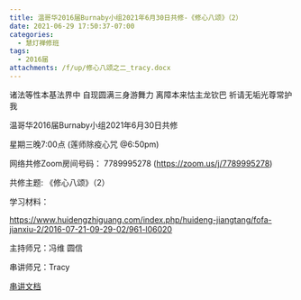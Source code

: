 ```yaml
---
title: 温哥华2016届Burnaby小组2021年6月30日共修-《修心八颂》（2）
date: 2021-06-29 17:50:37-07:00
categories:
  - 慧灯禅修班
tags:
  - 2016届
attachments: /f/up/修心八颂之二_tracy.docx
---
```

诸法等性本基法界中 自现圆满三身游舞力 离障本来怙主龙钦巴 祈请无垢光尊常护我

温哥华2016届Burnaby小组2021年6月30日共修 

星期三晚7:00点 (莲师除疫心咒 @6:50pm)

网络共修Zoom房间号码： 7789995278 (<https://zoom.us/j/7789995278>)

共修主题: 《修心八颂》（2）

学习材料：

<https://www.huidengzhiguang.com/index.php/huideng-jiangtang/fofa-jianxiu-2/2016-07-21-09-29-02/961-l06020>


主持师兄：冯维 圆信

串讲师兄：Tracy

[串讲文档](/f/up/修心八颂之二_tracy.docx)